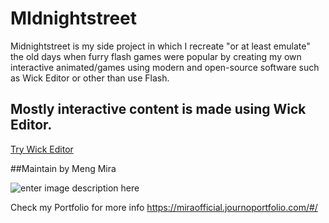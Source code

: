 # MIdnightstreet

Midnightstreet is my side project in which I recreate "or at least emulate" the old days when furry flash games were popular by creating my own interactive animated/games using modern and open-source software such as Wick Editor or other than use Flash.


## Mostly interactive content is made using Wick Editor.
[Try Wick Editor](https://www.wickeditor.com/)


##Maintain by Meng Mira

![enter image description here](https://midnightstreet.github.io/photo_profile-512.png)

Check my Portfolio for more info
https://miraofficial.journoportfolio.com/#/
